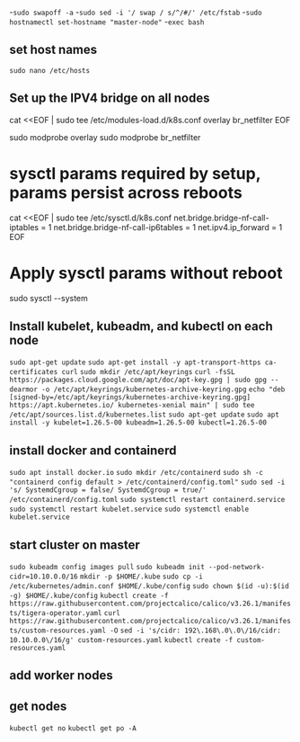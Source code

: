 -`sudo swapoff -a`
-`sudo sed -i '/ swap / s/^/#/' /etc/fstab`
-`sudo hostnamectl set-hostname "master-node"`
-`exec bash`

## set host names

`sudo nano /etc/hosts`

## Set up the IPV4 bridge on all nodes

cat <<EOF | sudo tee /etc/modules-load.d/k8s.conf
overlay
br_netfilter
EOF

sudo modprobe overlay
sudo modprobe br_netfilter

# sysctl params required by setup, params persist across reboots
cat <<EOF | sudo tee /etc/sysctl.d/k8s.conf
net.bridge.bridge-nf-call-iptables  = 1
net.bridge.bridge-nf-call-ip6tables = 1
net.ipv4.ip_forward                 = 1
EOF

# Apply sysctl params without reboot
sudo sysctl --system

## Install kubelet, kubeadm, and kubectl on each node
`sudo apt-get update`
`sudo apt-get install -y apt-transport-https ca-certificates curl`
`sudo mkdir /etc/apt/keyrings`
`curl -fsSL https://packages.cloud.google.com/apt/doc/apt-key.gpg | sudo gpg --dearmor -o /etc/apt/keyrings/kubernetes-archive-keyring.gpg`
`echo "deb [signed-by=/etc/apt/keyrings/kubernetes-archive-keyring.gpg] https://apt.kubernetes.io/ kubernetes-xenial main" | sudo tee /etc/apt/sources.list.d/kubernetes.list`
`sudo apt-get update`
`sudo apt install -y kubelet=1.26.5-00 kubeadm=1.26.5-00 kubectl=1.26.5-00`
## install docker and containerd
`sudo apt install docker.io`
`sudo mkdir /etc/containerd`
`sudo sh -c "containerd config default > /etc/containerd/config.toml"`
`sudo sed -i 's/ SystemdCgroup = false/ SystemdCgroup = true/' /etc/containerd/config.toml`
`sudo systemctl restart containerd.service`
`sudo systemctl restart kubelet.service`
`sudo systemctl enable kubelet.service`

## start cluster on master
`sudo kubeadm config images pull`
`sudo kubeadm init --pod-network-cidr=10.10.0.0/16`
`mkdir -p $HOME/.kube`
`sudo cp -i /etc/kubernetes/admin.conf $HOME/.kube/config`
`sudo chown $(id -u):$(id -g) $HOME/.kube/config`
`kubectl create -f https://raw.githubusercontent.com/projectcalico/calico/v3.26.1/manifests/tigera-operator.yaml`
`curl https://raw.githubusercontent.com/projectcalico/calico/v3.26.1/manifests/custom-resources.yaml -O`
`sed -i 's/cidr: 192\.168\.0\.0\/16/cidr: 10.10.0.0\/16/g' custom-resources.yaml`
`kubectl create -f custom-resources.yaml`
## add worker nodes

## get nodes
`kubectl get no`
`kubectl get po -A`